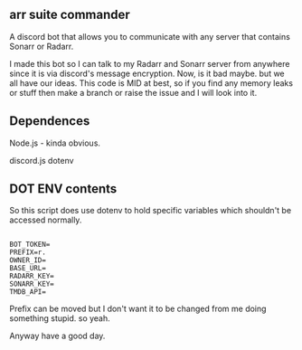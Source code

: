 ## arr suite commander

A discord bot that allows you to communicate with any server that contains Sonarr or Radarr.

I made this bot so I can talk to my Radarr and Sonarr server from anywhere since it is via discord's message encryption. 
Now, is it bad maybe. but we all have our ideas.
This code is MID at best, so if you find any memory leaks or stuff then make a branch or raise the issue and I will look into it.

## Dependences
Node.js - kinda obvious.

discord.js
dotenv

## DOT ENV contents
So this script does use dotenv to hold specific variables which shouldn't be accessed normally.

<code>
BOT_TOKEN=
PREFIX=r.
OWNER_ID=
BASE_URL=
RADARR_KEY=
SONARR_KEY=
TMDB_API=
</code>

Prefix can be moved but I don't want it to be changed from me doing something stupid. so yeah.

Anyway have a good day.
